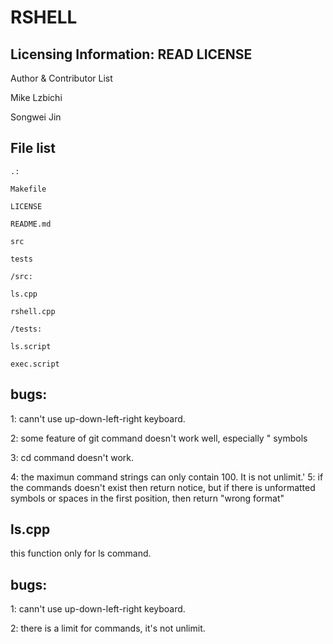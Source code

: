 RSHELL 
===

Licensing Information: READ LICENSE
---

Author & Contributor List

Mike Lzbichi

Songwei Jin

File list
---
```
.:

Makefile

LICENSE

README.md

src

tests
```

```
/src:

ls.cpp

rshell.cpp
```

```
/tests:

ls.script

exec.script
```

bugs:
---
1: cann't use up-down-left-right keyboard. 

2: some feature of git command doesn't work well, especially " symbols

3: cd command doesn't work.

4: the maximun command strings can only contain 100. It is not unlimit.'	5: if the commands doesn't exist then return notice, but if there is unformatted symbols or spaces in the first position, then return "wrong format"

ls.cpp
---

this function only for ls command.

bugs:
---
1: cann't use up-down-left-right keyboard. 

2: there is a limit for commands, it's not unlimit. 


